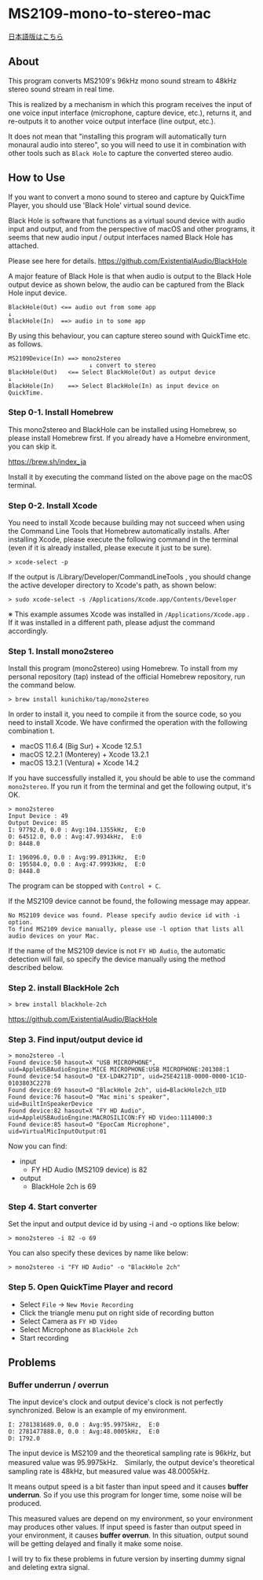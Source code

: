 # MS2109-mono-to-stereo-mac

[日本語版はこちら](https://github.com/kunichiko/MS2109-mono-to-stereo-mac/blob/main/README.ja.md)

## About

This program converts MS2109's 96kHz mono sound stream to 48kHz stereo sound stream in real time.

This is realized by a mechanism in which this program receives the input of one voice input interface (microphone, capture device, etc.), returns it, and re-outputs it to another voice output interface (line output, etc.).

It does not mean that "installing this program will automatically turn monaural audio into stereo", so you will need to use it in combination with other tools such as `Black Hole` to capture the converted stereo audio.

## How to Use

If you want to convert a mono sound to stereo and capture by QuickTime Player, you should use 'Black Hole' virtual sound device.

Black Hole is software that functions as a virtual sound device with audio input and output, and from the perspective of macOS and other programs, it seems that new audio input / output interfaces named Black Hole has attached.

Please see here for details.
https://github.com/ExistentialAudio/BlackHole

A major feature of Black Hole is that when audio is output to the Black Hole output device as shown below, the audio can be captured from the Black Hole input device.

```
BlackHole(Out) <== audio out from some app
↓
BlackHole(In)  ==> audio in to some app
```

By using this behaviour, you can capture stereo sound with QuickTime etc. as follows.

```
MS2109Device(In) ==> mono2stereo
                       ↓ convert to stereo
BlackHole(Out)   <== Select BlackHole(Out) as output device
↓
BlackHole(In)    ==> Select BlackHole(In) as input device on QuickTime.
```

### Step 0-1. Install Homebrew

This mono2stereo and BlackHole can be installed using Homebrew, so please install Homebrew first.
If you already have a Homebre environment, you can skip it.

https://brew.sh/index_ja

Install it by executing the command listed on the above page on the macOS terminal.

### Step 0-2. Install Xcode

You need to install Xcode because building may not succeed when using the Command Line Tools that Homebrew automatically installs. After installing Xcode, please execute the following command in the terminal (even if it is already installed, please execute it just to be sure).

```
> xcode-select -p
```

If the output is /Library/Developer/CommandLineTools , you should change the active developer directory to Xcode's path, as shown below:

```
> sudo xcode-select -s /Applications/Xcode.app/Contents/Developer
```

※ This example assumes Xcode was installed in `/Applications/Xcode.app` . If it was installed in a different path, please adjust the command accordingly.


### Step 1. Install mono2stereo

Install this program (mono2stereo) using Homebrew. To install from my personal repository (tap) instead of the official Homebrew repository, run the command below.

```
> brew install kunichiko/tap/mono2stereo
```

In order to install it, you need to compile it from the source code, so you need to install Xcode. We have confirmed the operation with the following combination t.

* macOS 11.6.4 (Big Sur) + Xcode 12.5.1
* macOS 12.2.1 (Monterey) + Xcode 13.2.1
* macOS 13.2.1 (Ventura) + Xcode 14.2

If you have successfully installed it, you should be able to use the command `mono2stereo`. If you run it from the terminal and get the following output, it's OK.

```
> mono2stereo
Input Device : 49
Output Device: 85
I: 97792.0, 0.0 : Avg:104.1355kHz,  E:0
O: 64512.0, 0.0 : Avg:47.9934kHz,  E:0
D: 8448.0

I: 196096.0, 0.0 : Avg:99.8913kHz,  E:0
O: 195584.0, 0.0 : Avg:47.9993kHz,  E:0
D: 8448.0
```

The program can be stopped with `Control + C`.

If the MS2109 device cannot be found, the following message may appear.

```
No MS2109 device was found. Please specify audio device id with -i option.
To find MS2109 device manually, please use -l option that lists all audio devices on your Mac.
```

If the name of the MS2109 device is not `FY HD Audio`, the automatic detection will fail, so specify the device manually using the method described below.

### Step 2. install BlackHole 2ch

```
> brew install blackhole-2ch
```

https://github.com/ExistentialAudio/BlackHole

### Step 3. Find input/output device id 

```
> mono2stereo -l
Found device:50 hasout=X "USB MICROPHONE", uid=AppleUSBAudioEngine:MICE MICROPHONE:USB MICROPHONE:201308:1
Found device:54 hasout=O "EX-LD4K271D", uid=25E4211B-0000-0000-1C1D-0103803C2278
Found device:69 hasout=O "BlackHole 2ch", uid=BlackHole2ch_UID
Found device:76 hasout=O "Mac mini's speaker", uid=BuiltInSpeakerDevice
Found device:82 hasout=X "FY HD Audio", uid=AppleUSBAudioEngine:MACROSILICON:FY HD Video:1114000:3
Found device:85 hasout=O "EpocCam Microphone", uid=VirtualMicInputOutput:01
```

Now you can find:

* input
    * FY HD Audio (MS2109 device) is 82
* output
    * BlackHole 2ch is 69

### Step 4. Start converter

Set the input and output device id by using -i and -o options like below:

```
> mono2stereo -i 82 -o 69
```

You can also specify these devices by name like below:

```
> mono2stereo -i "FY HD Audio" -o "BlackHole 2ch"
```

### Step 5. Open QuickTime Player and record

* Select `File` -> `New Movie Recording`
* Click the triangle menu put on right side of recording button
* Select Camera as `FY HD Video`
* Select Microphone as `BlackHole 2ch`
* Start recording


## Problems

### Buffer underrun / overrun

The input device's clock and output device's clock is not perfectly synchronized. Below is an example of my environment.

```
I: 2781381689.0, 0.0 : Avg:95.9975kHz,  E:0
O: 2781477888.0, 0.0 : Avg:48.0005kHz,  E:0
D: 1792.0
```

The input device is MS2109 and the theoretical sampling rate is 96kHz, but measured value was 95.9975kHz.　Similarly, the output device's theoretical sampling rate is 48kHz, but measured value was 48.0005kHz.

It means output speed is a bit faster than input speed and it causes **buffer underrun**. So if you use this program for longer time, some noise will be produced.

This measured values are depend on my environment, so your environment may produces other values. If input speed is faster than output speed in your environment, it causes **buffer overrun**. In this situation, output sound will be getting delayed and finally it make some noise.

I will try to fix these problems in future version by inserting dummy signal and deleting extra signal.
